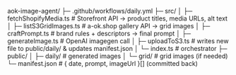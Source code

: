 aok-image-agent/
├─ .github/workflows/daily.yml
├─ src/
│ ├─ fetchShopifyMedia.ts # Storefront API → product titles, media URLs, alt text
│ ├─ listS3GridImages.ts # a-ok.shop gallery API → grid images
│ ├─ craftPrompt.ts # brand rules + descriptors → final prompt
│ ├─ generateImage.ts # OpenAI imagegen call
│ ├─ uploadToS3.ts # writes new file to public/daily/ & updates manifest.json
│ └─ index.ts # orchestrator
├─ public/
│ ├─ daily/ # generated images
│ └─ grid/ # grid images (if needed)
└─ manifest.json # { date, prompt, imageUrl }[] (committed back)
